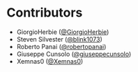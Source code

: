 # Contributors

* GiorgioHerbie ([@GiorgioHerbie](https://crowdin.com/profile/GiorgioHerbie))
* Steven Silvester ([@blink1073](https://crowdin.com/profile/blink1073))
* Roberto Panai ([@robertopanai](https://crowdin.com/profile/robertopanai))
* Giuseppe Cunsolo ([@giuseppecunsolo](https://crowdin.com/profile/giuseppecunsolo))
* Xemnas0 ([@Xemnas0](https://crowdin.com/profile/Xemnas0))
